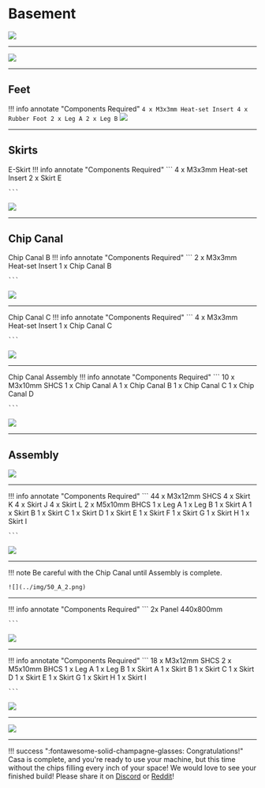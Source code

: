# Basement

![](../img/50_1.png)

---

![](../img/50_2.png)

---

## Feet

!!! info annotate "Components Required"
    ```
        4 x M3x3mm Heat-set Insert
        4 x Rubber Foot
        2 x Leg A
        2 x Leg B
    ```
![](../img/50_F_1.png)

---

## Skirts

E-Skirt
!!! info annotate "Components Required"
    ```
        4 x M3x3mm Heat-set Insert
        2 x Skirt E

    ```
![](../img/50_S_1.png)

---

## Chip Canal

Chip Canal B
!!! info annotate "Components Required"
    ```
        2 x M3x3mm Heat-set Insert
        1 x Chip Canal B

    ```
![](../img/50_CC_1.png)

---

Chip Canal C
!!! info annotate "Components Required"
    ```
        4 x M3x3mm Heat-set Insert
        1 x Chip Canal C

    ```
![](../img/50_CC_2.png)

---

Chip Canal Assembly
!!! info annotate "Components Required"
    ```
       10 x M3x10mm SHCS
        1 x Chip Canal A
        1 x Chip Canal B
        1 x Chip Canal C
        1 x Chip Canal D

    ```
![](../img/50_CC_3.png)

---

## Assembly
![](../img/50_A_0.png)

---

!!! info annotate "Components Required"
    ```
       44 x M3x12mm SHCS
        4 x Skirt K
        4 x Skirt J
        4 x Skirt L
        2 x M5x10mm BHCS
        1 x Leg A
        1 x Leg B
        1 x Skirt A
        1 x Skirt B
        1 x Skirt C
        1 x Skirt D
        1 x Skirt E
        1 x Skirt F
        1 x Skirt G
        1 x Skirt H
        1 x Skirt I

    ```

![](../img/50_A_1.png)

---

!!! note
    Be careful with the Chip Canal until Assembly is complete. 

    ![](../img/50_A_2.png)

---

!!! info annotate "Components Required"
    ```
        2x Panel 440x800mm

    ```

![](../img/50_A_3.png)

---

!!! info annotate "Components Required"
    ```
        18 x M3x12mm SHCS
         2 x M5x10mm BHCS
         1 x Leg A
         1 x Leg B
         1 x Skirt A
         1 x Skirt B
         1 x Skirt C
         1 x Skirt D
         1 x Skirt E
         1 x Skirt G
         1 x Skirt H
         1 x Skirt I

    ```

![](../img/50_A_4.png)

---

![](../img/50_A_5.png)

---

!!! success ":fontawesome-solid-champagne-glasses: Congratulations!"
    Casa is complete, and you're ready to use your machine, but this time without the chips filling every inch of your space!
    We would love to see your finished build! Please share it on [Discord](https://discord.gg/ya4UUj7ax2) or [Reddit](https://www.reddit.com/r/MilleniumMachines/)!